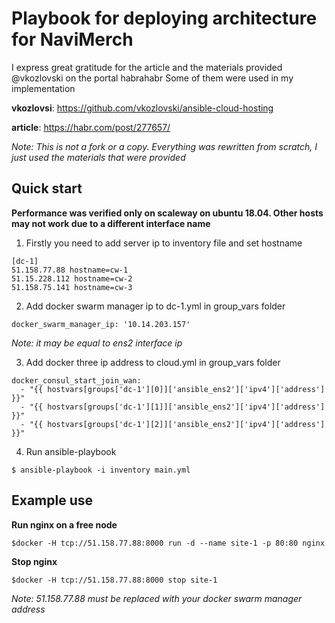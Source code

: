 # Playbook for deploying architecture for NaviMerch

I express great gratitude for the article and the materials provided @vkozlovski on the portal habrahabr
Some of them were used in my implementation

**vkozlovsi**: https://github.com/vkozlovski/ansible-cloud-hosting

**article**: https://habr.com/post/277657/

*Note: This is not a fork or a copy. Everything was rewritten from scratch, I just used the materials that were provided*


## Quick start

**Performance was verified only on scaleway on ubuntu 18.04.
Other hosts may not work due to a different interface name**


1. Firstly you need to add server ip to inventory file and set hostname
```
[dc-1]
51.158.77.88 hostname=cw-1 
51.15.228.112 hostname=cw-2 
51.158.75.141 hostname=cw-3 
```

2. Add docker swarm manager ip to dc-1.yml in group_vars folder
```
docker_swarm_manager_ip: '10.14.203.157'
```
*Note: it may be equal to ens2 interface ip*

3. Add docker three ip address to cloud.yml in group_vars folder
```
docker_consul_start_join_wan:
  - "{{ hostvars[groups['dc-1'][0]]['ansible_ens2']['ipv4']['address'] }}"
  - "{{ hostvars[groups['dc-1'][1]]['ansible_ens2']['ipv4']['address'] }}"
  - "{{ hostvars[groups['dc-1'][2]]['ansible_ens2']['ipv4']['address'] }}"
```
4. Run ansible-playbook
```
$ ansible-playbook -i inventory main.yml
```
## Example use
**Run nginx on a free node**
```
$docker -H tcp://51.158.77.88:8000 run -d --name site-1 -p 80:80 nginx
```

**Stop nginx**
```
$docker -H tcp://51.158.77.88:8000 stop site-1
```

*Note: 51.158.77.88 must be replaced with your docker swarm manager address*
